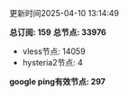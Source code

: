 更新时间2025-04-10 13:14:49

**总订阅: 159**
**总节点: 33976**
- vless节点: 14059
- hysteria2节点: 4

**google ping有效节点: 297**
